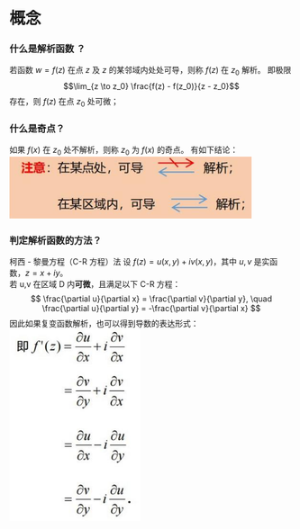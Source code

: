 # 概念
### 什么是解析函数 ？
若函数 $w=f (z)$ 在点 $z$ 及 $z$ 的某邻域内处处可导，则称 $f (z)$ 在 $z_0$ 解析。
即极限 $$\lim_{z \to z_0} \frac{f(z) - f(z_0)}{z - z_0}$$ 存在，则 $f(z)$ 在点 $z_0$ 处可微；
### 什么是奇点？
如果 $f(x)$ 在 $z_0$ 处不解析，则称 $z_0$ 为 $f(x)$ 的奇点。
有如下结论：
![](assets/Pasted%20image%2020250824201846.png)

### 判定解析函数的方法？
柯西 - 黎曼方程（C-R 方程）法
设 $f(z)=u(x,y)+iv(x,y)$，其中 $u,v$ 是实函数，$z=x+iy$。  
若 u,v 在区域 D 内**可微**，且满足以下 C-R 方程：
$$
\frac{\partial u}{\partial x} = \frac{\partial v}{\partial y}, \quad \frac{\partial u}{\partial y} = -\frac{\partial v}{\partial x}
$$
因此如果复变函数解析，也可以得到导数的表达形式：
![|157](assets/Pasted%20image%2020250824202421.png)
